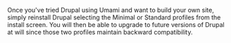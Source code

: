 Once you've tried Drupal using Umami and want to build your own site, simply reinstall Drupal selecting the Minimal or Standard profiles from the install screen. You will then be able to upgrade to future versions of Drupal at will since those two profiles maintain backward compatibility.